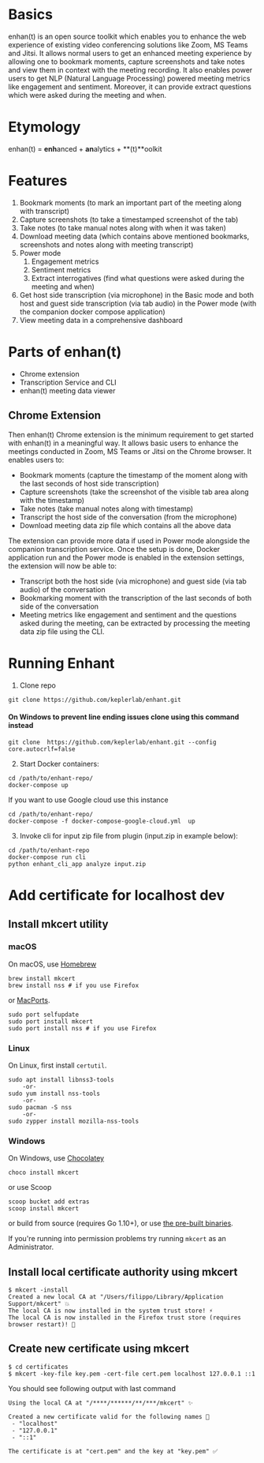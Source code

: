 # Basics

enhan(t) is an open source toolkit which enables you to enhance the web experience of existing video conferencing solutions like Zoom, MS Teams and Jitsi. It allows normal users to get an enhanced meeting experience by allowing one to bookmark moments, capture screenshots and take notes and view them in context with the meeting recording. It also enables power users to get NLP (Natural Language Processing) powered meeting metrics like engagement and sentiment. Moreover, it can provide extract questions which were asked during the meeting and when.

# Etymology

enhan(t) = **enh**anced + **an**alytics + **(t)**oolkit

# Features

1. Bookmark moments (to mark an important part of the meeting along with transcript)
1. Capture screenshots (to take a timestamped screenshot of the tab)
1. Take notes (to take manual notes along with when it was taken)
1. Download meeting data (which contains above mentioned bookmarks, screenshots and notes along with meeting transcript)
1. Power mode
    1. Engagement metrics
    1. Sentiment metrics
    1. Extract interrogatives (find what questions were asked during the meeting and when)
1. Get host side transcription (via microphone) in the Basic mode and both host and guest side transcription (via tab audio) in the Power mode (with the companion docker compose application)
1. View meeting data in a comprehensive dashboard

# Parts of enhan(t)
* Chrome extension
* Transcription Service and CLI
* enhan(t) meeting data viewer

## Chrome Extension
Then enhan(t) Chrome extension is the minimum requirement to get started with enhan(t) in a meaningful way.  It allows basic users to enhance the meetings conducted in Zoom, MS Teams or Jitsi on the Chrome browser. It enables users to:
* Bookmark moments (capture the timestamp of the moment along with the last <few> seconds of host side transcription)
* Capture screenshots (take the screenshot of the visible tab area along with the timestamp)
* Take notes (take manual notes along with timestamp)
* Transcript the host side of the conversation (from the microphone)
* Download meeting data zip file which contains all the above data

The extension can provide more data if used in Power mode alongside the companion transcription service. Once the setup is done, Docker application run and the Power mode is enabled in the extension settings, the extension will now be able to:
* Transcript both the host side (via microphone) and guest side (via tab audio) of the conversation
* Bookmarking moment with the transcription of the last <few> seconds of both side of the conversation
* Meeting metrics like engagement and sentiment and the questions asked during the meeting, can be extracted by processing the meeting data zip file using the CLI.


# Running Enhant

1. Clone repo 
```
git clone https://github.com/keplerlab/enhant.git
```

#### On **Windows** to prevent line ending issues clone using this command instead
```
git clone  https://github.com/keplerlab/enhant.git --config core.autocrlf=false
```



2. Start Docker containers:

```
cd /path/to/enhant-repo/
docker-compose up
```
If you want to use Google cloud use this instance
```
cd /path/to/enhant-repo/
docker-compose -f docker-compose-google-cloud.yml  up
```

3. Invoke cli for input zip file from plugin (input.zip in example below):

```
cd /path/to/enhant-repo
docker-compose run cli
python enhant_cli_app analyze input.zip
```

# Add certificate for localhost dev

## Install mkcert utility 

### macOS

On macOS, use [Homebrew](https://brew.sh/)

```
brew install mkcert
brew install nss # if you use Firefox
```

or [MacPorts](https://www.macports.org/).

```
sudo port selfupdate
sudo port install mkcert
sudo port install nss # if you use Firefox
```

### Linux

On Linux, first install `certutil`.

```
sudo apt install libnss3-tools
    -or-
sudo yum install nss-tools
    -or-
sudo pacman -S nss
    -or-
sudo zypper install mozilla-nss-tools
```


### Windows

On Windows, use [Chocolatey](https://chocolatey.org)

```
choco install mkcert
```

or use Scoop

```
scoop bucket add extras
scoop install mkcert
```

or build from source (requires Go 1.10+), or use [the pre-built binaries](https://github.com/FiloSottile/mkcert/releases).

If you're running into permission problems try running `mkcert` as an Administrator.


## Install local certificate authority using mkcert

```
$ mkcert -install
Created a new local CA at "/Users/filippo/Library/Application Support/mkcert" 💥
The local CA is now installed in the system trust store! ⚡️
The local CA is now installed in the Firefox trust store (requires browser restart)! 🦊
```

## Create new certificate using mkcert 
```
$ cd certificates
$ mkcert -key-file key.pem -cert-file cert.pem localhost 127.0.0.1 ::1
```
You should see following output with last command
```
Using the local CA at "/****/******/**/***/mkcert" ✨

Created a new certificate valid for the following names 📜
 - "localhost"
 - "127.0.0.1"
 - "::1"
 
The certificate is at "cert.pem" and the key at "key.pem" ✅
```




